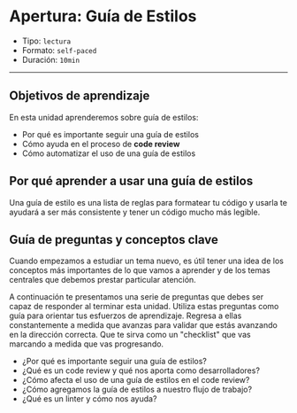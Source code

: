# Apertura: Guía de Estilos

- Tipo: `lectura`
- Formato: `self-paced`
- Duración: `10min`

***

## Objetivos de aprendizaje

En esta unidad aprenderemos sobre guía de estilos:

- Por qué es importante seguir una guía de estilos
- Cómo ayuda en el proceso de **code review**
- Cómo automatizar el uso de una guía de estilos

## Por qué aprender a usar una guía de estilos

Una guía de estilo es una lista de reglas para formatear tu código y usarla te
ayudará a ser más consistente y tener un código mucho más legible.

## Guía de preguntas y conceptos clave

Cuando empezamos a estudiar un tema nuevo, es útil tener una idea de los
conceptos más importantes de lo que vamos a aprender y de los temas centrales
que debemos prestar particular atención.

A continuación te presentamos una serie de preguntas que debes ser capaz de
responder al terminar esta unidad. Utiliza estas preguntas como guía para
orientar tus esfuerzos de aprendizaje. Regresa a ellas constantemente a medida
que avanzas para validar que estás avanzando en la dirección correcta. Que te
sirva como un "checklist" que vas marcando a medida que vas progresando.

- ¿Por qué es importante seguir una guía de estilos?
- ¿Qué es un code review y qué nos aporta como desarrolladores?
- ¿Cómo afecta el uso de una guía de estilos en el code review?
- ¿Cómo agregamos la guía de estilos a nuestro flujo de trabajo?
- ¿Qué es un linter y cómo nos ayuda?
